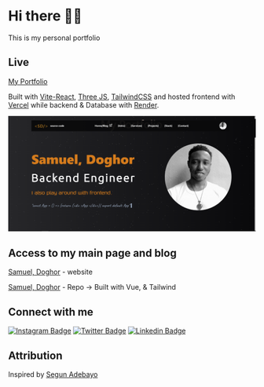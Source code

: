# Hi there 👋🏿

This is my personal portfolio

## Live

[My Portfolio](https://app.samdoghor.com)

Built with [Vite-React](https://vitejs.dev/), [Three JS](https://threejs.org/), [TailwindCSS](https://tailwindcss.com/) and hosted frontend with [Vercel](https://vercel.com/) while backend & Database with [Render](https://render.com/).

![My Portfolio](frontend/public/img/portfolio.png)

## Access to my main page and blog

[Samuel, Doghor](https://samdoghor.com) - website

[Samuel, Doghor](https://github.com/samdoghor/samdoghor-front-page) - Repo -> Built with Vue, & Tailwind

## Connect with me

[![Instagram Badge](https://img.shields.io/badge/-samdoghor-%09%23483D8B?style=for-the-badge&logo=instagram&logoColor=white&link=https://instagram.com/samdoghor)](https://instagram.com/samdoghor)
[![Twitter Badge](https://img.shields.io/badge/-samdoghor-%09%23483D8B?style=for-the-badge&logo=twitter&logoColor=white&link=https://twitter.com/samdoghor)](https://twitter.com/samdoghor)
[![Linkedin Badge](https://img.shields.io/badge/-samdoghor-%09%23483D8B?style=for-the-badge&logo=linkedin&logoColor=white&link=https://linkedin.com/in/samdoghor)](https://linkedin.com/in/samdoghor)

## Attribution

Inspired by [Segun Adebayo](https://github.com/segunadebayo/adebayosegun.com)
